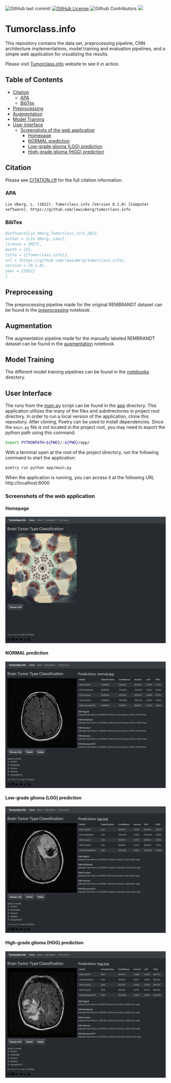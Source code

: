![GitHub last commit](https://img.shields.io/github/last-commit/lewiuberg/tumorclass.info)
[![GitHub License](https://img.shields.io/github/license/lewiuberg/tumorclass.info?color=blue)](LICENSE)
![Github Contributors](https://img.shields.io/github/contributors/lewiuberg/tumorclass.info?color=blue)
![](https://visitor-badge.glitch.me/badge?page_id=lewiuberg.tumorclass.info)

# Tumorclass.info <!-- omit in toc -->

This repository contains the data set, preprocessing pipeline, CNN architecture implementations, model training and evaluation pipelines, and a simple web application for visualizing the results.

Please visit [Tumorclass.info](https://app.tumorclass.info) website to see it in action.

## Table of Contents <!-- omit in toc -->

- [Citation](#citation)
  - [APA](#apa)
  - [BibTex](#bibtex)
- [Preprocessing](#preprocessing)
- [Augmentation](#augmentation)
- [Model Training](#model-training)
- [User Interface](#user-interface)
  - [Screenshots of the web application](#screenshots-of-the-web-application)
    - [Homepage](#homepage)
    - [NORMAL prediction](#normal-prediction)
    - [Low-grade glioma (LGG) prediction](#low-grade-glioma-lgg-prediction)
    - [High-grade glioma (HGG) prediction](#high-grade-glioma-hgg-prediction)

## Citation

Please see [CITATION.cff](CITATION.cff) for the full citation information.

### APA

```apa
Lie Uberg, L. (2022). Tumorclass.info (Version 0.1.0) [Computer software]. https://github.com/lewiuberg/tumorclass.info
```

### BibTex

```BibTex
@software{Lie_Uberg_Tumorclass_info_2022,
author = {Lie Uberg, Lewi},
license = {MIT},
month = {5},
title = {{Tumorclass.info}},
url = {https://github.com/lewiuberg/tumorclass.info},
version = {0.1.0},
year = {2022}
}
```

## Preprocessing

The preprocessing pipeline made for the original REMBRANDT dataset can be found in the [preprocessing](data/original_rembrandt/preprocessing.ipynb) notebook.

## Augmentation

The augmentation pipeline made for the manually labeled REMBRANDT dataset can be found in the [augmentation](notebooks/augmentation.ipynb) notebook.

## Model Training

The different model training pipelines can be found in the [notebooks](notebooks/) directory.

## User Interface

The runs from the [main.py](app/main.py) script can be found in the [app](app/) directory. This application utilizes the many of the files and subdirectories in project root directory. In order to run a local version of the application, clone this repository. After cloning, Poetry can be used to install dependencies. Since the `main.py` file is not located in the project root, you may need to export the python path using this command:

```bash
export PYTHONPATH=${PWD}/:${PWD}/app/
```

With a terminal open at the root of the project directory, run the following command to start the application:

```bash
poetry run python app/main.py
```

When the application is running, you can access it at the following URL http://localhost:8000

### Screenshots of the web application

#### Homepage

![home](/static/images/home.png "homepage")

#### NORMAL prediction

![normal](/static/images/normal.png "normal")

#### Low-grade glioma (LGG) prediction

![low-grade-glioma](/static/images/lgg.png "low-grade-glioma")

#### High-grade glioma (HGG) prediction

![high-grade-glioma](/static/images/hgg.png "high-grade-glioma")
